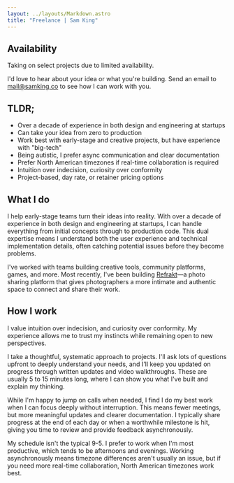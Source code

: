 ```yaml
---
layout: ../layouts/Markdown.astro
title: "Freelance | Sam King"
---
```


## Availability

Taking on select projects due to limited availability.

I'd love to hear about your idea or what you're building. Send an email to [mail@samking.co](mailto:mail@samking.co) to see how I can work with you.

## TLDR;

- Over a decade of experience in both design and engineering at startups
- Can take your idea from zero to production
- Work best with early-stage and creative projects, but have experience with "big-tech"
- Being autistic, I prefer async communication and clear documentation
- Prefer North American timezones if real-time collaboration is required
- Intuition over indecision, curiosity over conformity
- Project-based, day rate, or retainer pricing options

## What I do

I help early-stage teams turn their ideas into reality. With over a decade of experience in both design and engineering at startups, I can handle everything from initial concepts through to production code. This dual expertise means I understand both the user experience and technical implementation details, often catching potential issues before they become problems.

I've worked with teams building creative tools, community platforms, games, and more. Most recently, I've been building [Refrakt](https://refrakt.app)—a photo sharing platform that gives photographers a more intimate and authentic space to connect and share their work.

## How I work

I value intuition over indecision, and curiosity over conformity. My experience allows me to trust my instincts while remaining open to new perspectives.

I take a thoughtful, systematic approach to projects. I'll ask lots of questions upfront to deeply understand your needs, and I'll keep you updated on progress through written updates and video walkthroughs. These are usually 5 to 15 minutes long, where I can show you what I've built and explain my thinking.

While I'm happy to jump on calls when needed, I find I do my best work when I can focus deeply without interruption. This means fewer meetings, but more meaningful updates and clearer documentation. I typically share progress at the end of each day or when a worthwhile milestone is hit, giving you time to review and provide feedback asynchronously.

My schedule isn't the typical 9-5. I prefer to work when I'm most productive, which tends to be afternoons and evenings. Working asynchronously means timezone differences aren't usually an issue, but if you need more real-time collaboration, North American timezones work best.
